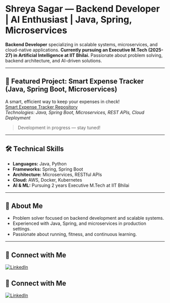 <!--
**shreya-sagar/shreya-sagar** is a ✨ _special_ ✨ repository because its `README.md` (this file) appears on your GitHub profile.

Here are some ideas to get you started:

- 🔭 I’m currently working on ...
- 🌱 I’m currently learning ...
- 👯 I’m looking to collaborate on ...
- 🤔 I’m looking for help with ...
- 💬 Ask me about ...
- 📫 How to reach me: ...
- 😄 Pronouns: ...
- ⚡ Fun fact: ...
-->

<!--
Profile: Shreya Sagar | Backend Developer | Java | Spring | Microservices | AI | Artificial Intelligence | IIT Bhilai | Expense Tracker | Software Engineer | Problem Solver
-->

# Shreya Sagar — Backend Developer | AI Enthusiast | Java, Spring, Microservices

**Backend Developer** specializing in scalable systems, microservices, and cloud-native applications. **Currently pursuing an Executive M.Tech (2025-27) in Artificial Intelligence at IIT Bhilai.** Passionate about problem solving, backend architecture, and AI-driven solutions.

---

## 🚀 Featured Project: Smart Expense Tracker (Java, Spring Boot, Microservices)
A smart, efficient way to keep your expenses in check!  
[Smart Expense Tracker Repository](https://github.com/shreya-sagar/smart-expense-tracker)  
*Technologies: Java, Spring Boot, Microservices, REST APIs, Cloud Deployment*  
> Development in progress — stay tuned!

---

## 🛠️ Technical Skills
- **Languages:** Java, Python
- **Frameworks:** Spring, Spring Boot
- **Architecture:** Microservices, RESTful APIs
- **Cloud:** AWS, Docker, Kubernetes
- **AI & ML:** Pursuing 2 years Executive M.Tech at IIT Bhilai

---

## 🌟 About Me
- Problem solver focused on backend development and scalable systems.
- Experienced with Java, Spring, and microservices in production settings.
- Passionate about running, fitness, and continuous learning.

---

## 🔗 Connect with Me
[![LinkedIn](https://img.shields.io/badge/-LinkedIn-blue?style=flat-square&logo=linkedin&logoColor=white)](https://www.linkedin.com/in/shreya-sagar-30b055a6/)


## 🔗 Connect with Me
[![LinkedIn](https://img.shields.io/badge/-LinkedIn-blue?style=flat-square&logo=linkedin&logoColor=white)](https://www.linkedin.com/in/shreya-sagar-30b055a6/)
